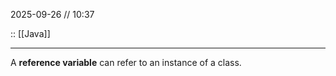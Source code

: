 2025-09-26 // 10:37

:: [[Java]]

---

A **reference variable** can refer to an instance of a class.